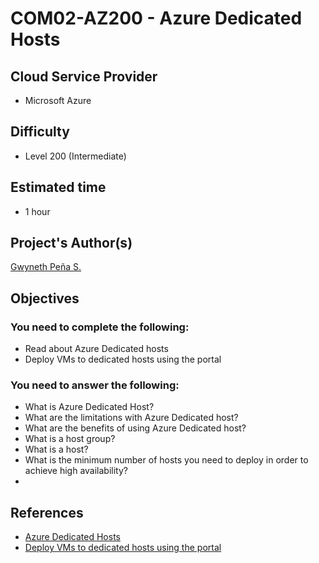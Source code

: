 # COM02-AZ200 - Azure Dedicated Hosts

## Cloud Service Provider
- Microsoft Azure

## Difficulty
- Level 200 (Intermediate)

## Estimated time
- 1 hour

## Project's Author(s)

[Gwyneth Peña S.](https://twitter.com/madebygps)

## Objectives

### You need to complete the following:
- Read about Azure Dedicated hosts
- Deploy VMs to dedicated hosts using the portal


### You need to answer the following:
- What is Azure Dedicated Host?
- What are the limitations with Azure Dedicated host?
- What are the benefits of using Azure Dedicated host?
- What is a host group?
- What is a host?
- What is the minimum number of hosts you need to deploy in order to achieve high availability?
- 

## References
- [Azure Dedicated Hosts](https://docs.microsoft.com/en-us/azure/virtual-machines/windows/dedicated-hosts#next-steps)
- [Deploy VMs to dedicated hosts using the portal](https://docs.microsoft.com/en-us/azure/virtual-machines/windows/dedicated-hosts-portal)

